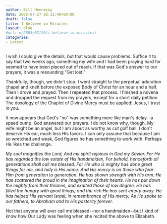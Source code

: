```yaml
---
author: Bill Hennessy
date: 2005-07-27 02:11:40+00:00
draft: false
title: I Believe in Miracles
layout: blog
#url: e/2005/07/26/i-believe-in-miracles/
categories:
- Latest
---
```


I wish I could give the details, but that would cause problems.  Suffice it to say that two weeks ago, something my wife and I had been praying hard for seemed to have been placed out of reach.  If that was God's answer to our prayers, it was a resounding "Get lost."

Thankfully, though, we didn't stop.  I went straight to the perpetual adoration chapel and knelt before the exposed Body of Christ for an hour and a half.  Then I drove and prayed.  Then I repeated that process.  I finished a novena and dropped the request from my prayers, except for a short daily petition.  The doxology of the Chaplet of Divine Mercy must be applied:  Jesus, I trust  in you.

It now appears that God's "no" was something more like man's delay--a speed bump.  God answered our prayers.  I do not know why, though.  My wife might be an angel, but I am about as worthy as cut golf ball.  I don't deserve His ear, much less His favors.   I can only assume that because I am so wretched and weak, God figures he has something to work with.  Perhaps He likes the challenge.

_My soul magnifies the Lord,
And my spirit rejoices in God my Savior.
For He has regarded the low estate of His handmaiden,
For behold, henceforth all generations shall call me blessed.
For He who is mighty has done great things for me, and holy is His name. And His mercy is on those who fear Him from generation to generation.
He has shown strength with His arm:
He has scattered the proud in the imagination of their hearts.
He has put down the mighty from their thrones,
and exalted those of low degree.
He has filled the hungry with good things;
and the rich He has sent empty away.
He has helped His servant Israel, in remembrance of His mercy;
As He spoke to our fathers, to Abraham and to His posterity forever._

Not that anyone will ever call me blessed--nor a handmaiden--but I kind of know how Our Lady was feeling when she recited the above to Elizabeth.


